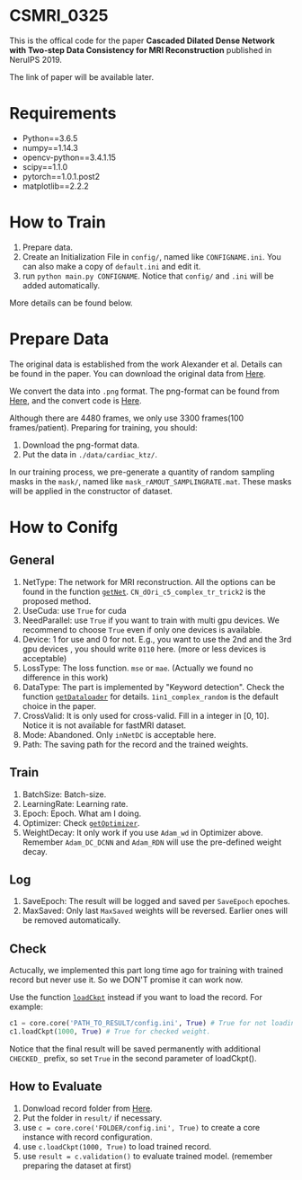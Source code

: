 # CSMRI_0325
This is the offical code for the paper 
**Cascaded Dilated Dense Network with Two-step Data Consistency for MRI Reconstruction** published in NeruIPS 2019.

The link of paper will be available later.

# Requirements
- Python==3.6.5
- numpy==1.14.3
- opencv-python==3.4.1.15
- scipy==1.1.0
- pytorch==1.0.1.post2
- matplotlib==2.2.2

# How to Train
1. Prepare data.
2. Create an Initialization File in `config/`, named like `CONFIGNAME.ini`. You can also make a copy of `default.ini` and edit it.
3. run `python main.py CONFIGNAME`. Notice that `config/` and `.ini` will be added automatically.

More details can be found below.

# Prepare Data
The original data is established from the work Alexander et al. Details can be found in the paper. 
You can download the original data from [Here](http://www.cse.yorku.ca/~mridataset/).

We convert the data into `.png` format. The png-format can be found from [Here](https://github.com/tinyRattar/CDDNwithTDC_storage/tree/master/data/pngFormat), and the convert code is [Here](https://github.com/tinyRattar/CDDNwithTDC_storage/blob/master/data/saveAsPng.m).

Although there are 4480 frames, we only use 3300 frames(100 frames/patient). Preparing for training, you should:
1. Download the png-format data.
2. Put the data in `./data/cardiac_ktz/`.

In our training process, we pre-generate a quantity of random sampling masks in the `mask/`, named like `mask_rAMOUT_SAMPLINGRATE.mat`. These masks will be applied in the constructor of dataset. 

# How to Conifg
## General
1. NetType: The network for MRI reconstruction. All the options can be found in the function [`getNet`](https://github.com/tinyRattar/CSMRI_0325/blob/b5a8cec01b98a2be0c313dfe403488582c7fced2/network/__init__.py#L31). `CN_dOri_c5_complex_tr_trick2` is the proposed method.
2. UseCuda: use `True` for cuda
3. NeedParallel: use `True` if you want to train with multi gpu devices. We recommend to choose `True` even if only one devices is available.
4. Device: 1 for use and 0 for not. E.g., you want to use the 2nd and the 3rd gpu devices , you should write `0110` here. (more or less devices is acceptable)
5. LossType: The loss function. `mse` or `mae`. (Actually we found no difference in this work)
6. DataType: The part is implemented by "Keyword detection". Check the function [`getDataloader`](https://github.com/tinyRattar/CSMRI_0325/blob/b5a8cec01b98a2be0c313dfe403488582c7fced2/dataProcess.py#L31) for details. `1in1_complex_random` is the default choice in the paper.
7. CrossValid: It is only used for cross-valid. Fill in a integer in [0, 10]. Notice it is not available for fastMRI dataset.
8. Mode: Abandoned. Only `inNetDC` is acceptable here.
9. Path: The saving path for the record and the trained weights.

## Train
1. BatchSize: Batch-size.
2. LearningRate: Learning rate.
3. Epoch: Epoch. What am I doing.
4. Optimizer: Check [`getOptimizer`](https://github.com/tinyRattar/CSMRI_0325/blob/b5a8cec01b98a2be0c313dfe403488582c7fced2/network/__init__.py#L15).
5. WeightDecay: It only work if you use `Adam_wd` in Optimizer above. Remember `Adam_DC_DCNN` and `Adam_RDN` will use the pre-defined weight decay.

## Log
1. SaveEpoch: The result will be logged and saved per `SaveEpoch` epoches.
2. MaxSaved: Only last `MaxSaved` weights will be reversed. Earlier ones will be removed automatically.

## Check
Actucally, we implemented this part long time ago for training with trained record but never use it. So we DON'T promise it can work now.

Use the function [`loadCkpt`](https://github.com/tinyRattar/CSMRI_0325/blob/b5a8cec01b98a2be0c313dfe403488582c7fced2/core.py#L196) instead if you want to load the record. 
For example:
```python
c1 = core.core('PATH_TO_RESULT/config.ini', True) # True for not loading training dataset.
c1.loadCkpt(1000, True) # True for checked weight.
```

Notice that the final result will be saved permanently with additional `CHECKED_` prefix, so set `True` in the second parameter of loadCkpt().


## How to Evaluate
1. Donwload record folder from [Here](https://github.com/tinyRattar/CDDNwithTDC_storage/tree/master/result).
2. Put the folder in `result/` if necessary.
3. use `c = core.core('FOLDER/config.ini', True)` to create a core instance with record configuration.
4. use `c.loadCkpt(1000, True)` to load trained record.
5. use `result = c.validation()` to evaluate trained model. (remember preparing the dataset at first)
